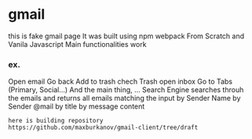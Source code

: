 # gmail
this is fake gmail page
It was built using npm webpack
From Scratch and 
Vanila Javascript
Main functionalities work
### ex.
Open email 
Go back
Add to trash
chech Trash
open inbox
Go to Tabs (Primary, Social...)
And the main thing, 
...
Search Engine searches throuh the emails and returns all emails matching the input 
by Sender Name 
by Sender @mail
by title
by message content

```
here is building repository
https://github.com/maxburkanov/gmail-client/tree/draft
```
